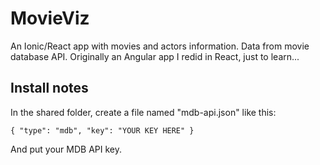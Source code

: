 # MovieViz

An Ionic/React app with movies and actors information. Data from movie database API.
Originally an Angular app I redid in React, just to learn...

## Install notes

In the shared folder, create a file named "mdb-api.json" like this:

`{ "type": "mdb", "key": "YOUR KEY HERE" }`

And put your MDB API key.
